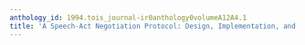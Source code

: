 ```yaml
---
anthology_id: 1994.tois_journal-ir0anthology0volumeA12A4.1
title: 'A Speech-Act Negotiation Protocol: Design, Implementation, and Test Use'
---
```

